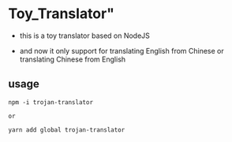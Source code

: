 # Toy_Translator"

- this is a toy translator based on NodeJS

- and now it only support for translating English from Chinese or translating Chinese from English

## usage

```
npm -i trojan-translator

or 

yarn add global trojan-translator

```
